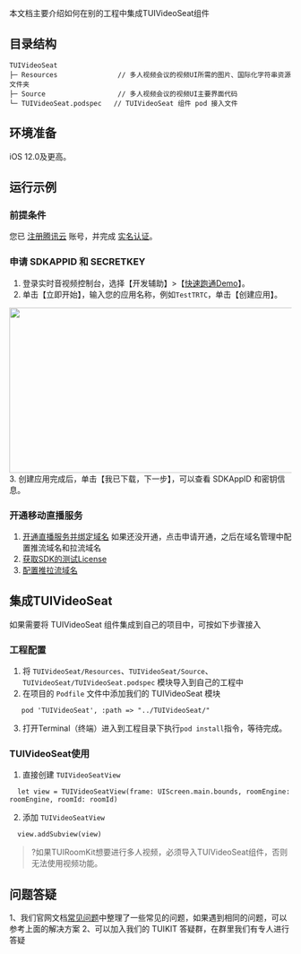 本文档主要介绍如何在别的工程中集成TUIVideoSeat组件

## 目录结构
```
TUIVideoSeat
├─ Resources               // 多人视频会议的视频UI所需的图片、国际化字符串资源文件夹
├─ Source                  // 多人视频会议的视频UI主要界面代码
└─ TUIVideoSeat.podspec   // TUIVideoSeat 组件 pod 接入文件
```

## 环境准备
iOS 12.0及更高。

## 运行示例

### 前提条件
您已 [注册腾讯云](https://cloud.tencent.com/document/product/378/17985) 账号，并完成 [实名认证](https://cloud.tencent.com/document/product/378/3629)。

### 申请 SDKAPPID 和 SECRETKEY
1. 登录实时音视频控制台，选择【开发辅助】>【[快速跑通Demo](https://console.cloud.tencent.com/trtc/quickstart)】。
2. 单击【立即开始】，输入您的应用名称，例如`TestTRTC`，单击【创建应用】。
<img src="https://main.qcloudimg.com/raw/169391f6711857dca6ed8cfce7b391bd.png" width="650" height="295"/>
3. 创建应用完成后，单击【我已下载，下一步】，可以查看 SDKAppID 和密钥信息。

### 开通移动直播服务
1. [开通直播服务并绑定域名](https://console.cloud.tencent.com/live/livestat) 如果还没开通，点击申请开通，之后在域名管理中配置推流域名和拉流域名
2. [获取SDK的测试License](https://console.cloud.tencent.com/live/license) 
3. [配置推拉流域名](https://console.cloud.tencent.com/live/domainmanage)

## 集成TUIVideoSeat
如果需要将 TUIVideoSeat 组件集成到自己的项目中，可按如下步骤接入

### 工程配置
1. 将 `TUIVideoSeat/Resources`、`TUIVideoSeat/Source`、`TUIVideoSeat/TUIVideoSeat.podspec` 模块导入到自己的工程中
2. 在项目的 `Podfile` 文件中添加我们的 TUIVideoSeat 模块

```
   pod 'TUIVideoSeat', :path => "../TUIVideoSeat/"
```

3. 打开Terminal（终端）进入到工程目录下执行`pod install`指令，等待完成。

### TUIVideoSeat使用
1. 直接创建 `TUIVideoSeatView`

```
  let view = TUIVideoSeatView(frame: UIScreen.main.bounds, roomEngine: roomEngine, roomId: roomId)
```

2. 添加 `TUIVideoSeatView` 

```
  view.addSubview(view)
```
[](id:ui.step4)

>?如果TUIRoomKit想要进行多人视频，必须导入TUIVideoSeat组件，否则无法使用视频功能。

## 问题答疑
1、我们官网文档[常见问题](https://cloud.tencent.com/document/product/454/7998)中整理了一些常见的问题，如果遇到相同的问题，可以参考上面的解决方案
2、可以加入我们的 TUIKIT 答疑群，在群里我们有专人进行答疑
